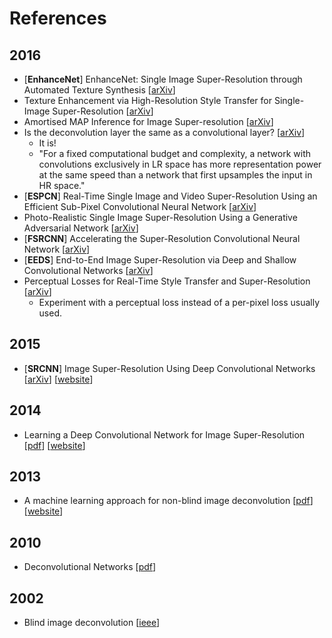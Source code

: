 # References

## 2016
- [**EnhanceNet**] EnhanceNet: Single Image Super-Resolution through Automated Texture Synthesis [[arXiv](https://arxiv.org/abs/1612.07919)]
- Texture Enhancement via High-Resolution Style Transfer for Single-Image Super-Resolution [[arXiv](https://arxiv.org/abs/1612.00085)]
- Amortised MAP Inference for Image Super-resolution [[arXiv](https://arxiv.org/abs/1610.04490)]
- Is the deconvolution layer the same as a convolutional layer? [[arXiv](https://arxiv.org/abs/1609.07009)]
  - It is!
  - "For a fixed computational budget and complexity, a network with convolutions exclusively in LR space has more representation power at the same speed than a network that first upsamples the input in HR space."
- [**ESPCN**] Real-Time Single Image and Video Super-Resolution Using an Efficient Sub-Pixel Convolutional Neural Network [[arXiv](https://arxiv.org/abs/1609.05158)]
- Photo-Realistic Single Image Super-Resolution Using a Generative Adversarial Network [[arXiv](https://arxiv.org/abs/1609.04802)]
- [**FSRCNN**] Accelerating the Super-Resolution Convolutional Neural Network [[arXiv](https://arxiv.org/abs/1608.00367)]
- [**EEDS**] End-to-End Image Super-Resolution via Deep and Shallow Convolutional Networks [[arXiv](https://arxiv.org/abs/1607.07680)]
- Perceptual Losses for Real-Time Style Transfer and Super-Resolution [[arXiv](https://arxiv.org/abs/1603.08155)]
  - Experiment with a perceptual loss instead of a per-pixel loss usually used.

## 2015
- [**SRCNN**] Image Super-Resolution Using Deep Convolutional Networks [[arXiv](https://arxiv.org/abs/1501.00092)] [[website](http://mmlab.ie.cuhk.edu.hk/projects/SRCNN.html)]

## 2014
- Learning a Deep Convolutional Network for Image Super-Resolution [[pdf](http://personal.ie.cuhk.edu.hk/~ccloy/files/eccv_2014_deepresolution.pdf)] [[website](http://mmlab.ie.cuhk.edu.hk/projects/SRCNN.html)]

## 2013
- A machine learning approach for non-blind image deconvolution [[pdf](http://webdav.is.mpg.de/pixel/files/neural_deconvolution/paper.pdf)] [[website](http://webdav.is.mpg.de/pixel/neural_deconvolution/)]

## 2010
- Deconvolutional Networks [[pdf](http://www.matthewzeiler.com/pubs/cvpr2010/cvpr2010.pdf)]

## 2002
- Blind image deconvolution [[ieee](http://ieeexplore.ieee.org/document/489268/)]
